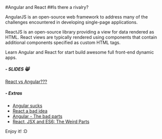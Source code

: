 #Angular and React
##Is there a rivalry?

AngularJS is an open-source web framework to address many of the challenges encountered in developing single-page applications.

ReactJS is an open-source library providing a view for data rendered as HTML. React views are typically rendered using components that contain additional components specified as custom HTML tags.

Learn Angular and React for start build awesome full front-end dynamic apps.

##### - SLIDES :smile_cat:
[React vs Angular???](https://www.icloud.com/keynote/000h_oaUCtMN4-D8DWuCoy32w#react-vs-angular)

##### - Extras
- [Angular sucks](https://www.reddit.com/r/webdev/comments/30bp9p/angular_sucks_this_guy_thinks_so_what_do_you/)
- [React a bad idea](https://www.pandastrike.com/posts/20150311-react-bad-idea)
- [Angular - The bad parts](http://larseidnes.com/2014/11/05/angularjs-the-bad-parts/)
- [React, JSX and ES6: The Weird Parts](https://ponyfoo.com/articles/react-jsx-and-es6-the-weird-parts)

Enjoy it! :D
